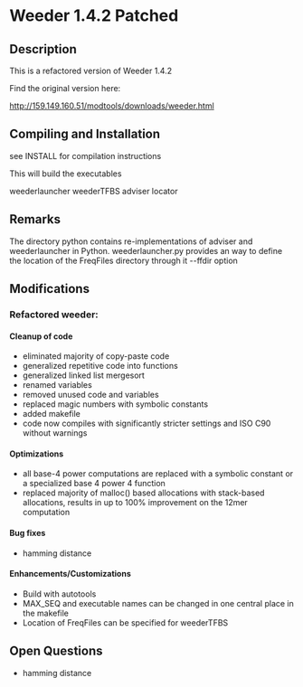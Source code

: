 # Weeder 1.4.2 Patched

## Description

This is a refactored version of Weeder 1.4.2

Find the original version here:

http://159.149.160.51/modtools/downloads/weeder.html

## Compiling and Installation

see INSTALL for compilation instructions

This will build the executables

weederlauncher
weederTFBS
adviser
locator

## Remarks

The directory python contains re-implementations of adviser and weederlauncher
in Python.
weederlauncher.py provides an way to define the location of the FreqFiles directory
through it --ffdir option

## Modifications

### Refactored weeder:

#### Cleanup of code

  - eliminated majority of copy-paste code
  - generalized repetitive code into functions
  - generalized linked list mergesort
  - renamed variables
  - removed unused code and variables
  - replaced magic numbers with symbolic constants
  - added makefile
  - code now compiles with significantly stricter settings and ISO C90
    without warnings

#### Optimizations

  - all base-4 power computations are replaced with a
    symbolic constant or a specialized base 4 power 4 function
  - replaced majority of malloc() based allocations with
    stack-based allocations, results in up to 100% improvement
    on the 12mer computation

#### Bug fixes

  - hamming distance

#### Enhancements/Customizations

  - Build with autotools
  - MAX_SEQ and executable names can be changed in one central place
    in the makefile
  - Location of FreqFiles can be specified for weederTFBS

## Open Questions
  - hamming distance

